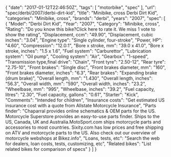 {
    "date": "2017-01-12T22:46:50Z",
    "tags": [
        "motorbike",
        "spec"
    ],
    "url": "spec\/derbi\/2007\/derbi-dirt-kid",
    "title": "Minibike, cross Derbi Dirt Kid",
    "categories": "Minibike, cross",
    "brands": "derbi",
    "years": "2007",
    "spec": [
        {
            "Model": "Derbi Dirt Kid",
            "Year": "2007",
            "Category": "Minibike, cross",
            "Rating": "Do you know this bike?Click here to rate it. We miss 1 vote to show the rating",
            "Displacement, ccm": "49.90",
            "Displacement, cubic inches": "3.04",
            "Engine type": "Single cylinder, four-stroke",
            "Power, HP": "4.60",
            "Compression": "12.0:1",
            "Bore x stroke, mm": "39.0 x 41.0",
            "Bore x stroke, inches": "1.5 x 1.6",
            "Fuel system": "Carburettor",
            "Lubrication system": "Oil pump",
            "Cooling system": "Air",
            "Gearbox": "1-speed",
            "Transmission type,final drive": "Chain",
            "Front tyre": "2.50-12",
            "Rear tyre": "2.75-10",
            "Front brakes": "Single disc",
            "Front brakes diameter, mm": "160",
            "Front brakes diameter, inches": "6.3",
            "Rear brakes": "Expanding brake (drum brake)",
            "Overall length, mm": "1.430",
            "Overall length, inches": "56.3",
            "Overall width, mm": "590",
            "Overall width, inches": "23.2",
            "Wheelbase, mm": "995",
            "Wheelbase, inches": "39.2",
            "Fuel capacity, litres": "2.30",
            "Fuel capacity, gallons": "0.61",
            "Starter": "Kick",
            "Comments": "Intended for children",
            "Insurance costs": "Get estimated US insurance cost with a quote from Allstate Motorcycle Insurance",
            "Parts finder": "Chaparral provides online schematics & OEM parts for the US.   Motorcycle Superstore provides an easy-to-use parts finder. Ships to the US, Canada, UK and Australia.MotoSport.com ships motorcycle parts and accessories to most countries.    Sixity.com has low prices and free shipping on ATV and motorcycle parts to the US. Also check out our overview of motorcycle webshops at Bikez.info",
            "Loans, tests, etc": "Search the web for dealers, loan costs, tests, customizing, etc",
            "Related bikes": "List related bikes for comparison of specs"
        }
    ]
}